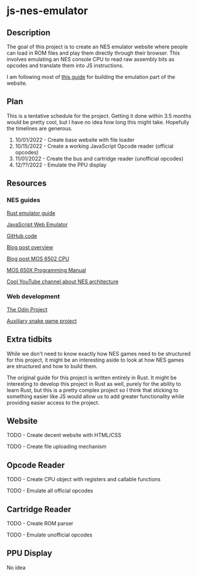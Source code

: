 # js-nes-emulator
## Description
The goal of this project is to create an NES emulator website where people can load in ROM files and play them directly through their browser. This involves emulating an NES console CPU to read raw assembly bits as opcodes and translate them into JS instructions.

I am following most of [this guide](https://bugzmanov.github.io/nes_ebook/chapter_3_4.html) for building the emulation part of the website.

## Plan
This is a tentative schedule for the project. Getting it done within 3.5 months would be pretty cool, but I have no idea how long this might take. Hopefully the timelines are generous.
1. 10/01/2022 - Create base website with file loader
2. 10/15/2022 - Create a working JavaScript Opcode reader (official opcodes)
3. 11/01/2022 - Create the bus and cartridge reader (unofficial opcodes)
4. 12/??/2022 - Emulate the PPU display

## Resources
### NES guides
[Rust emulator guide](https://bugzmanov.github.io/nes_ebook/chapter_3_4.html)

[JavaScript Web Emulator](https://jsnes.org/)

[GitHub code](https://github.com/bfirsh/jsnes)

[Blog post overview](https://www.middle-engine.com/blog/posts/2020/06/22/programming-the-nes-the-nes-in-overview)

[Blog post MOS 6502 CPU](https://www.middle-engine.com/blog/posts/2020/06/23/programming-the-nes-the-6502-in-detail)

[MOS 650X Programming Manual](http://archive.6502.org/books/mcs6500_family_programming_manual.pdf)

[Cool YouTube channel about NES architecture](https://www.youtube.com/c/NesHacker)

### Web development
[The Odin Project](https://www.theodinproject.com/)

[Auxiliary snake game project](https://www.educative.io/blog/javascript-snake-game-tutorial)

## Extra tidbits
While we don't need to know exactly how NES games need to be structured for this project, it might be an interesting aside to look at how NES games are structured and how to build them.

The original guide for this project is written entirely in Rust. It might be interesting to develop this project in Rust as well, purely for the ability to learn Rust, but this is a pretty complex project so I think that sticking to something easier like JS would allow us to add greater functionality while providing easier access to the project.

## Website
TODO - Create decent website with HTML/CSS

TODO - Create file uploading mechanism

## Opcode Reader
TODO - Create CPU object with registers and callable functions

TODO - Emulate all official opcodes

## Cartridge Reader
TODO - Create ROM parser

TODO - Emulate unofficial opcodes

## PPU Display
No idea
